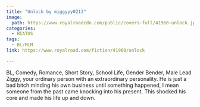 ```yaml
---
title: "Unlock by miggyyy0213"
image:
  path: https://www.royalroadcdn.com/public/covers-full/41960-unlock.jpg
categories:
  - HIATUS
tags:
  - BL/MLM
link: https://www.royalroad.com/fiction/41960/unlock

---
```

BL, Comedy, Romance, Short Story, School Life, Gender Bender, Male Lead
Ziggy, your ordinary person with an extraordinary personality. He is just a bad bitch minding his own business until something happened, I mean someone from the past came knocking into his present. This shocked his core and made his life up and down.

